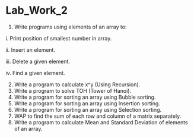 # Lab_Work_2
1. Write programs using elements of an array to:

i. Print position of smallest number in array.

ii. Insert an element.

iii. Delete a given element.

iv. Find a given element.

2. Write a program to calculate x^y (Using Recursion).
3. Write a program to solve TOH (Tower of Hanoi).
4. Write a program for sorting an array using Bubble sorting.
5. Write a program for sorting an array using Insertion sorting.
6. Write a program for sorting an array using Selection sorting.
7. WAP to find the sum of each row and column of a matrix separately.
8. Write a program to calculate Mean and Standard Deviation of elements
of an array.
